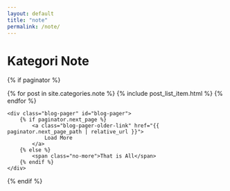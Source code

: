 ```yaml
---
layout: default
title: "note"
permalink: /note/
---
```


# Kategori Note

{% if paginator %}
    <div class="blog-posts hfeed index-post-wrap" id="post-list">
        {% for post in site.categories.note %}
            {% include post_list_item.html %}
        {% endfor %}
    </div>

    <div class="blog-pager" id="blog-pager">
        {% if paginator.next_page %}
            <a class="blog-pager-older-link" href="{{ paginator.next_page_path | relative_url }}">
                Load More
            </a>
        {% else %}
            <span class="no-more">That is All</span>
        {% endif %}
    </div>
{% endif %}

